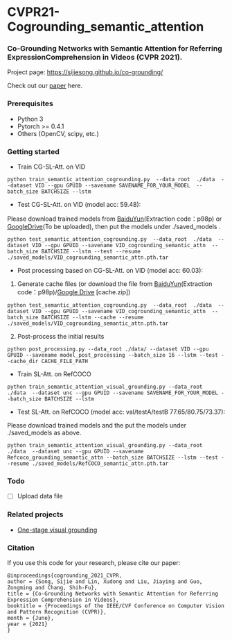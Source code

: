 # CVPR21-Cogrounding_semantic_attention

### Co-Grounding Networks with Semantic Attention for Referring ExpressionComprehension in Videos (CVPR 2021).

Project page: https://sijiesong.github.io/co-grounding/

Check out our [paper](<https://arxiv.org/abs/2103.12346>) here.


### Prerequisites
* Python 3
* Pytorch >= 0.4.1
* Others (OpenCV, scipy, etc.)

### Getting started
* Train CG-SL-Att. on VID 
```
python train_semantic_attention_cogrounding.py  --data_root  ./data  --dataset VID --gpu GPUID --savename SAVENAME_FOR_YOUR_MODEL  --batch_size BATCHSIZE --lstm
```

* Test CG-SL-Att. on VID (model acc: 59.48):

Please download trained models from [BaiduYun](<https://pan.baidu.com/s/1IMy9aISnsxw_wY8siEyEYg>)(Extraction code：p98p) or [GoogleDrive](<https://drive.google.com/drive/folders/1VM_ScHIBKXb7pkgBizRJYtZL7UsC4NR1?usp=sharing>)(To be uploaded), then put the models under ./saved_models .

```
python test_semantic_attention_cogrounding.py  --data_root  ./data  --dataset VID --gpu GPUID --savename VID_cogrounding_semantic_attn  --batch_size BATCHSIZE --lstm --test --resume ./saved_models/VID_cogrounding_semantic_attn.pth.tar
```

* Post processing based on CG-SL-Att. on VID (model acc: 60.03):
1. Generate cache files (or download the file from [BaiduYun](<https://pan.baidu.com/s/1IMy9aISnsxw_wY8siEyEYg>)(Extraction code：p98p)/[Google Drive](<https://drive.google.com/drive/folders/1VM_ScHIBKXb7pkgBizRJYtZL7UsC4NR1?usp=sharing>) [cache.zip])
```
python test_semantic_attention_cogrounding.py  --data_root  ./data  --dataset VID --gpu GPUID --savename VID_cogrounding_semantic_attn  --batch_size BATCHSIZE --lstm --cache --resume ./saved_models/VID_cogrounding_semantic_attn.pth.tar
```
2. Post-process the initial results
```
python post_processing.py --data_root ./data/ --dataset VID --gpu GPUID --savename model_post_processing --batch_size 16 --lstm --test --cache_dir CACHE_FILE_PATH
```

* Train SL-Att. on RefCOCO
```
python train_semantic_attention_visual_grounding.py --data_root  ./data  --dataset unc --gpu GPUID --savename SAVENAME_FOR_YOUR_MODEL --batch_size BATCHSIZE --lstm
```

* Test SL-Att. on RefCOCO (model acc: val/testA/testB 77.65/80.75/73.37):

Please download trained models and the put the models under ./saved_models as above.
```
python train_semantic_attention_visual_grounding.py --data_root  ./data  --dataset unc --gpu GPUID --savename Refcoco_grounding_semantic_attn --batch_size BATCHSIZE --lstm --test --resume ./saved_models/RefCOCO_semantic_attn.pth.tar
```

### Todo
- [ ] Upload data file



### Related projects

* [One-stage visual grounding](<https://github.com/zyang-ur/onestage_grounding>)


### Citation
If you use this code for your research, please cite our paper:

```
@inproceedings{cogrounding_2021_CVPR,
author = {Song, Sijie and Lin, Xudong and Liu, Jiaying and Guo, Zongming and Chang, Shih-Fu},
title = {Co-Grounding Networks with Semantic Attention for Referring Expression Comprehension in Videos},
booktitle = {Proceedings of the IEEE/CVF Conference on Computer Vision and Pattern Recognition (CVPR)},
month = {June},
year = {2021}
}
```
